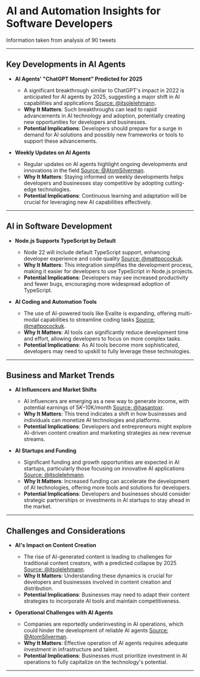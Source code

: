 # AI and Automation Insights for Software Developers

Information taken from analysis of 90 tweets

---

## Key Developments in AI Agents

- **AI Agents' "ChatGPT Moment" Predicted for 2025**
  - A significant breakthrough similar to ChatGPT's impact in 2022 is anticipated for AI agents by 2025, suggesting a major shift in AI capabilities and applications [Source: @itsolelehmann](https://x.com/itsolelehmann/status/1872735322985152645).
  - **Why It Matters**: Such breakthroughs can lead to rapid advancements in AI technology and adoption, potentially creating new opportunities for developers and businesses.
  - **Potential Implications**: Developers should prepare for a surge in demand for AI solutions and possibly new frameworks or tools to support these advancements.

- **Weekly Updates on AI Agents**
  - Regular updates on AI agents highlight ongoing developments and innovations in the field [Source: @AtomSilverman](https://x.com/AtomSilverman/status/1872750184549294375).
  - **Why It Matters**: Staying informed on weekly developments helps developers and businesses stay competitive by adopting cutting-edge technologies.
  - **Potential Implications**: Continuous learning and adaptation will be crucial for leveraging new AI capabilities effectively.

---

## AI in Software Development

- **Node.js Supports TypeScript by Default**
  - Node 22 will include default TypeScript support, enhancing developer experience and code quality [Source: @mattpocockuk](https://x.com/mattpocockuk/status/1872943374753513876).
  - **Why It Matters**: This integration simplifies the development process, making it easier for developers to use TypeScript in Node.js projects.
  - **Potential Implications**: Developers may see increased productivity and fewer bugs, encouraging more widespread adoption of TypeScript.

- **AI Coding and Automation Tools**
  - The use of AI-powered tools like Evalite is expanding, offering multi-modal capabilities to streamline coding tasks [Source: @mattpocockuk](https://x.com/mattpocockuk/status/1873108853841379826).
  - **Why It Matters**: AI tools can significantly reduce development time and effort, allowing developers to focus on more complex tasks.
  - **Potential Implications**: As AI tools become more sophisticated, developers may need to upskill to fully leverage these technologies.

---

## Business and Market Trends

- **AI Influencers and Market Shifts**
  - AI influencers are emerging as a new way to generate income, with potential earnings of $5K–$10K/month [Source: @hasantoxr](https://x.com/hasantoxr/status/1873351595129491529).
  - **Why It Matters**: This trend indicates a shift in how businesses and individuals can monetize AI technologies and platforms.
  - **Potential Implications**: Developers and entrepreneurs might explore AI-driven content creation and marketing strategies as new revenue streams.

- **AI Startups and Funding**
  - Significant funding and growth opportunities are expected in AI startups, particularly those focusing on innovative AI applications [Source: @itsolelehmann](https://x.com/itsolelehmann/status/1872735521862238543).
  - **Why It Matters**: Increased funding can accelerate the development of AI technologies, offering more tools and solutions for developers.
  - **Potential Implications**: Developers and businesses should consider strategic partnerships or investments in AI startups to stay ahead in the market.

---

## Challenges and Considerations

- **AI's Impact on Content Creation**
  - The rise of AI-generated content is leading to challenges for traditional content creators, with a predicted collapse by 2025 [Source: @itsolelehmann](https://x.com/itsolelehmann/status/1873107344214880528).
  - **Why It Matters**: Understanding these dynamics is crucial for developers and businesses involved in content creation and distribution.
  - **Potential Implications**: Businesses may need to adapt their content strategies to incorporate AI tools and maintain competitiveness.

- **Operational Challenges with AI Agents**
  - Companies are reportedly underinvesting in AI operations, which could hinder the development of reliable AI agents [Source: @AtomSilverman](https://x.com/AtomSilverman/status/1872750244485841378).
  - **Why It Matters**: Effective operation of AI agents requires adequate investment in infrastructure and talent.
  - **Potential Implications**: Businesses must prioritize investment in AI operations to fully capitalize on the technology's potential.

---